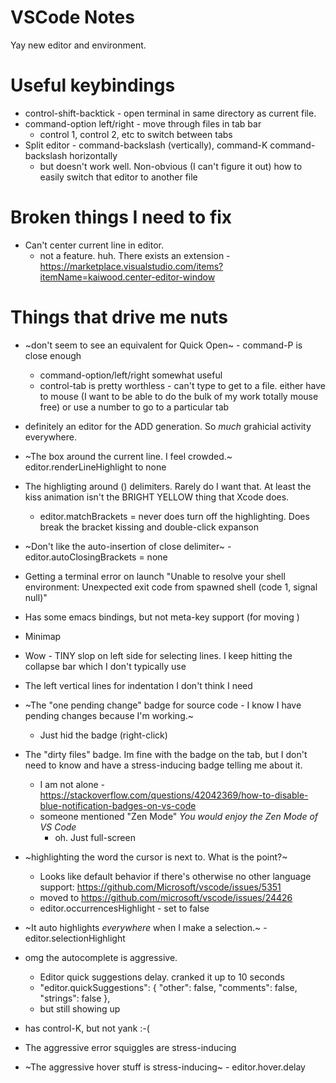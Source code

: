 # VSCode Notes

Yay new editor and environment.  

# Useful keybindings

* control-shift-backtick - open terminal in same directory as current file.
* command-option left/right - move through files in tab bar
    * control 1, control 2, etc to switch between tabs
* Split editor - command-backslash (vertically), command-K command-backslash horizontally
    - but doesn't work well.  Non-obvious (I can't figure it out) how to easily switch that editor to another file


# Broken things I need to fix

* Can't center current line in editor.
    - not a feature.  huh.  There exists an extension - https://marketplace.visualstudio.com/items?itemName=kaiwood.center-editor-window

# Things that drive me nuts

* ~don't seem to see an equivalent for Quick Open~ - command-P is close enough
    - command-option/left/right somewhat useful
    - control-tab is pretty worthless - can't type to get to a file. either have to mouse (I want to be able to do the bulk of my work totally mouse free) or use a number to go to a particular tab
* definitely an editor for the ADD generation. So *much* grahicial activity everywhere.

* ~The box around the current line. I feel crowded.~  editor.renderLineHighlight to none
* The highligting around () delimiters.  Rarely do I want that. At least the kiss animation isn't the BRIGHT YELLOW thing that Xcode does.
    - editor.matchBrackets = never does turn off the highlighting. Does break the bracket kissing and double-click expanson
* ~Don't like the auto-insertion of close delimiter~ - editor.autoClosingBrackets = none

* Getting a terminal error on launch
    "Unable to resolve your shell environment: Unexpected exit code from spawned shell (code 1, signal null)"
* Has some emacs bindings, but not meta-key support (for moving )
* Minimap
* Wow - TINY slop on left side for selecting lines.  I keep hitting the collapse bar which I don't typically use
* The left vertical lines for indentation I don't think I need
* ~The "one pending change" badge for source code - I know I have pending changes because I'm working.~
    - Just hid the badge (right-click)
* The "dirty files" badge.  Im fine with the badge on the tab, but I don't need to know and have a stress-inducing badge telling me about it.
    - I am not alone - https://stackoverflow.com/questions/42042369/how-to-disable-blue-notification-badges-on-vs-code
    - someone mentioned "Zen Mode" _You would enjoy the Zen Mode of VS Code_
        - oh. Just full-screen
* ~highlighting the word the cursor is next to. What is the point?~
    - Looks like default behavior if there's otherwise no other language support: https://github.com/Microsoft/vscode/issues/5351
    - moved to https://github.com/microsoft/vscode/issues/24426
    - editor.occurrencesHighlight - set to false
* ~It auto highlights *everywhere* when I make a selection.~ - editor.selectionHighlight
* omg the autocomplete is aggressive.
    - Editor quick suggestions delay.  cranked it up to 10 seconds
    - "editor.quickSuggestions": { "other": false, "comments": false, "strings": false },
    - but still showing up
* has control-K, but not yank :-(
* The aggressive error squiggles are stress-inducing
* ~The aggressive hover stuff is stress-inducing~ - editor.hover.delay